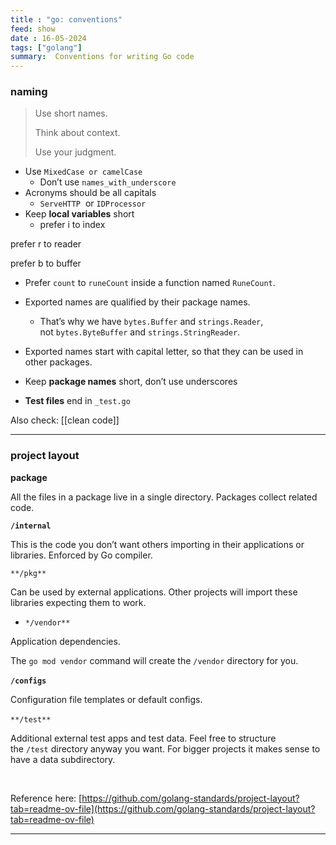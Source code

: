 ```yaml
---
title : "go: conventions"
feed: show
date : 16-05-2024
tags: ["golang"]
summary:  Conventions for writing Go code
---
```


### **naming**

> Use short names.
> 
> 
> Think about context.
> 
> Use your judgment.



- Use `MixedCase or camelCase`
    - Don’t use `names_with_underscore`
- Acronyms should be all capitals
    - `⁠ServeHTTP` ⁠ or `⁠IDProcessor`⁠
- Keep **local variables** short
    - prefer i to index

prefer r to reader

prefer b to buffer
- Prefer `count` to `runeCount` inside a function named `RuneCount`.

- Exported names are qualified by their package names.
    - That’s why we have `bytes.Buffer` and `strings.Reader`,
    not `bytes.ByteBuffer` and `strings.StringReader`.
- Exported names start with capital letter, so that they can be used in other packages.
- Keep **package names** short, don’t use underscores
- **Test files** end in `⁠_test.go`⁠

Also check: [[clean code]]

---

### **project layout**

**package**

All the files in a package live in a single directory. Packages collect related code.

**`/internal`**

This is the code you don’t want others importing in their applications or libraries. Enforced by Go compiler.

`⁠**/pkg**`

⁠Can be used by external applications. Other projects will import these libraries expecting them to work.

- `*⁠/vendor**`

⁠Application dependencies.

The `go mod vendor` command will create the `/vendor` directory for you.

**⁠⁠`⁠/configs`⁠**

Configuration file templates or default configs.

`⁠**/test**⁠` ⁠

Additional external test apps and test data. Feel free to structure the `/test` directory anyway you want. For bigger projects it makes sense to have a data subdirectory.

**⁠**

Reference here: [https://github.com/golang-standards/project-layout?tab=readme-ov-file](https://github.com/golang-standards/project-layout?tab=readme-ov-file)

---

